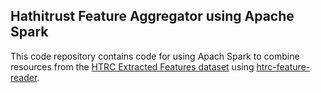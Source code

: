 ## Hathitrust Feature Aggregator using Apache Spark

This code repository contains code for using Apach Spark to combine resources from the [HTRC Extracted Features dataset](https://wiki.htrc.illinois.edu/display/COM/Extracted+Features+Dataset) using [htrc-feature-reader](https://pypi.python.org/pypi/htrc-feature-reader).
